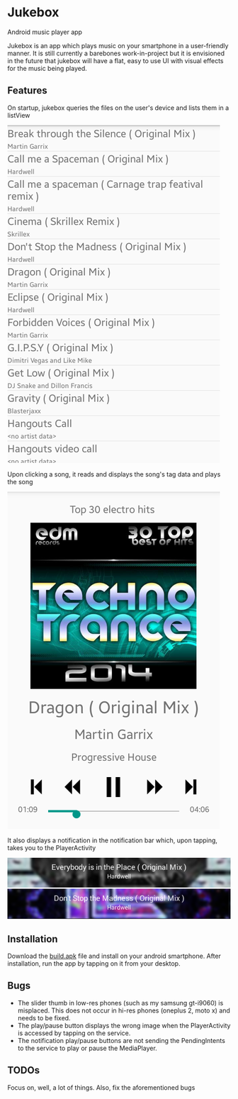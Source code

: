 # Jukebox
Android music player app 

Jukebox is an app which plays music on your smartphone in a user-friendly manner. It is still currently a barebones work-in-project but it is envisioned in the future that jukebox will have a flat, easy to use UI with visual effects for the music being played. 

## Features 

On startup, jukebox queries the files on the user's device and lists them in a listView

![list_songs_activity](/doc/list_songs_activity.png)

Upon clicking a song, it reads and displays the song's tag data and plays the song

![song_over_the_horizon](/doc/player_activity_slider.png)

It also displays a notification in the notification bar which, upon tapping, takes you to the PlayerActivity

![notif_1](/doc/notif_1.png)
![notif_2](/doc/notif_2.png)

## Installation

Download the [build.apk](https://github.com/Aniruddha-Deb/Jukebox/releases/download/v0.0-indev/build.apk) file and install on your android smartphone. After installation, run the app by tapping on it from your desktop. 

## Bugs

* The slider thumb in low-res phones (such as my samsung gt-i9060) is misplaced. This does not occur in hi-res phones   (oneplus 2, moto x) and needs to be fixed. 
* The play/pause button displays the wrong image when the PlayerActivity is accessed by tapping on the service.
* The notification play/pause buttons are not sending the PendingIntents to the service to play or pause the MediaPlayer.

## TODOs

Focus on, well, a lot of things. Also, fix the aforementioned bugs

